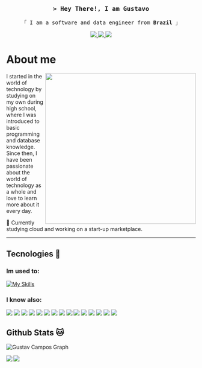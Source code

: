 <!-- Intro  -->
<h3 align="center">
        <samp>&gt; Hey There!, I am
                <b>Gustavo</b>
        </samp>
</h3>

<p align="center"> 
  <samp>
    「 I am a software and data engineer from <b>Brazil</b> 」
    <br>
  </samp>
</p>

<p align="center">
  <a href="mailto:gustavop.campos2004@gmail.com" target="_blank">
    <img src="https://img.shields.io/badge/Gmail-D14836?style=for-the-badge&logo=gmail&logoColor=white"/>
  </a> 
  <a href="https://www.linkedin.com/in/gustavo-campos-a2573722a/" target="_blank">
    <img src="https://img.shields.io/badge/LinkedIn-0077B5?style=for-the-badge&logo=linkedin&logoColor=white"/>
  </a>
  <a href="https://github.com/GustavCampos" target="_blank">
    <img src="https://img.shields.io/badge/github-%23121011.svg?style=for-the-badge&logo=github&logoColor=white"/>
  </a>  
</p>


# About me

<div>
  <img src="https://raw.githubusercontent.com/MicaelliMedeiros/micaellimedeiros/master/image/computer-illustration.png" min-width="400px" max-width="400px" width="400px" align="right">
</div>

<p align="left"> 
  I started in the world of technology by studying on my own during high school, where I was introduced to basic programming and database knowledge. Since then, I have been passionate about the world of technology as a whole and love to learn more about it every day.
</p>

<p align="left">
  💼 Currently studying cloud and working on a start-up marketplace.
</p>

---

## Tecnologies 🔧
### Im used to:
[![My Skills](https://skillicons.dev/icons?i=py,docker,linux,aws,bash,git,gcp,vscode,sqlite)](https://skillicons.dev)

### I know also:
<p>
  <img src='https://img.shields.io/badge/pandas-%23150458.svg?style=for-the-badge&logo=pandas&logoColor=white'>

  <img src='https://img.shields.io/badge/Matplotlib-%23ffffff.svg?style=for-the-badge&logo=Matplotlib&logoColor=black'>

  <img src='https://img.shields.io/badge/Flask-000000?style=for-the-badge&logo=flask&logoColor=white'>

  <img src='https://img.shields.io/badge/PHP-777BB4?style=for-the-badge&logo=php&logoColor=white'>

  <img src='https://img.shields.io/badge/Node.js-43853D?style=for-the-badge&logo=node.js&logoColor=white'>

  <img src="https://img.shields.io/badge/bulma-00D0B1?style=for-the-badge&logo=bulma&logoColor=white">
  
  <img src="https://img.shields.io/badge/Fedora-294172?style=for-the-badge&logo=fedora&logoColor=white">
  
  <img src="https://img.shields.io/badge/Deepnote-3793EF?style=for-the-badge&logo=Deepnote&logoColor=white">

  <img src="https://img.shields.io/badge/dbeaver-382923?style=for-the-badge&logo=dbeaver&logoColor=white">

  <img src="https://img.shields.io/badge/MySQL-005C84?style=for-the-badge&logo=mysql&logoColor=white">

  <img src="https://img.shields.io/badge/JavaScript-F7DF1E?style=for-the-badge&logo=javascript&logoColor=black">

  <img src="https://img.shields.io/badge/Laragon-0E83CD?style=for-the-badge&logo=Laragon&logoColor=white">

  <img src="https://img.shields.io/badge/sublime_text-%23575757.svg?&style=for-the-badge&logo=sublime-text&logoColor=important">

  <img src="https://img.shields.io/badge/Insomnia-5849be?style=for-the-badge&logo=Insomnia&logoColor=white">

  <img src="https://img.shields.io/badge/Overleaf-47A141?style=for-the-badge&logo=Overleaf&logoColor=white">   
</p>


## Github Stats 🐱
![Gustav Campos Graph](https://github-readme-activity-graph.vercel.app/graph?username=gustavcampos&custom_title=Gustavo%20Campos%20GitHub%20Activity%20Graph&bg_color=0D1117&color=7F3FBF&line=7F3FBF&point=7F3FBF&area_color=FFFFFF&title_color=FFFFFF&area=true)

<img align='left' src='https://github-readme-stats.vercel.app/api?username=GustavCampos&show_icons=true&theme=tokyonight&layout=compact#gh-dark-mode-only'>
<img src='https://github-readme-stats.vercel.app/api/top-langs/?username=GustavCampos&layout=compact&theme=tokyonight&hide=css,html,jupyter%20notebook'>
